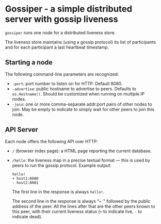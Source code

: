 # Gossiper - a simple distributed server with gossip liveness

`gossiper` runs one node for a distributed liveness store.

The liveness store maintains (using a gossip protocol) its list of
participants and for each participant a last heartbeat timestamp.

## Starting a node

The following command-line parameters are recognized:

- `-port`: port number to listen on for HTTP. Default 8080.
- `-advertise`: public hostname to advertise to peers. Defaults to
  `os.Hostname()`. Should be customized when running on multiple IP
  nodes.
- `-join`: one or more comma-separate addr:port pairs of other nodes
  to join. May be empty to indicate to simply wait for other peers to
  join this node.

## API Server

Each node offers the following API over HTTP:

- `/` (browser index page): a HTML page reporting the current
  database.

- `/hello`: the liveness map in a precise textual format — this is
  used by peers to run the gossip protocol. Example output:

  ```
  hello!
  + host1:8080
  - host2:8081
  ```

  The first line in the response is always `hello!`.

  The second line in the response is always "`+ `" followed by the public address of the peer.
  All the lines after that are the other peers known to this peer, with their current liveness
  status (`+` to indicate live, `-` to indicate dead).
